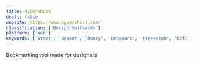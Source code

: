 ```yaml
---
title: Hypershoot
draft: false 
website: https://www.hypershoot.com/
classification: ['Design Softwares']
platform: ['Web']
keywords: ['Atavi', 'Basket', 'Booky', 'Dropmark', 'Freezetab', 'Kifi', 'Lasso', 'Mojave', 'Openoox', 'Padlet Briefcase', 'Pocket', 'Raindrop.io', 'Stache', 'TeamSync Bookmarks', 'Webjets', 'bookmark ninja', 'launch.menu', 'netroStation', 'start.me']
---
```

Bookmarking tool made for designers